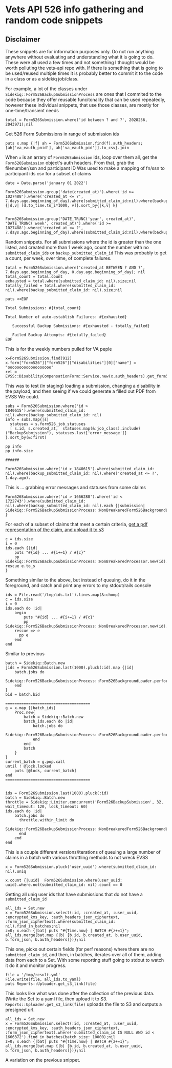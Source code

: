 # Vets API 526 info gathering and random code snippets

## Disclaimer
These snippets are for information purposes only. Do not run anything anywhere without evaluating and understanding what it is going to do. 
These were all used a few times and not something I thought would be worth polluting the vets-api repo with. If there is something that is going to be used/reused multiple times it is probably better to commit it to the code in a class or as a sidekiq job/class. 

For example, a lot of the classes under `Sidekiq::Form526BackupSubmissionProcess` are ones that I commited to the code because they offer reusable funcitonality that can be used repeatedly, however these individual snippets, that use those classes, are mostly for one-time/transient needs


```
total = Form526Submission.where('id between ? and ?', 2028256, 2043971);nil
```
Get 526 Form Submissions in range of submission ids 



```
puts x.map {|f| ah = Form526Submission.find(f).auth_headers; [ah['va_eauth_pnid'], ah['va_eauth_pid']].to_csv}.join
```
When `x` is an arrary of `Form526Submission` ids, loop over them all, get the `Form526Submission` object's auth headers. From that, grab the filenumber/ssn and participant ID
Was used to make a mapping of fn/ssn to participant ids csv for a subset of claims



```
date = Date.parse('january 01 2022')

Form526Submission.group('date(created_at)').where('id >= 1027488').where('created_at <= ?', 7.days.ago.beginning_of_day).where(submitted_claim_id:nil).where(backup_submitted_claim_id:nil).count(:id).map {|d,v| [d.to_time.to_i*1000, v]}.sort_by{|k,v| k}


Form526Submission.group("DATE_TRUNC('year', created_at)", "DATE_TRUNC('week', created_at)").where('id >= 1027488').where('created_at <= ?', 7.days.ago.beginning_of_day).where(submitted_claim_id:nil).where(backup_submitted_claim_id:nil).count(:id)

```
Random snippets. For all submissions where the id is greater than the one listed, and created more than 1 week ago, count the number with no `submitted_claim_ids` or `backup_submitted_claim_id`
This was probably to get a count, per week, over time, of complete failures. 


```
total = Form526Submission.where('created_at BETWEEN ? AND ?', 7.days.ago.beginning_of_day, 0.day.ago.beginning_of_day); nil
total_count = total.count
exhausted = total.where(submitted_claim_id: nil).size;nil
totally_failed = total.where(submitted_claim_id: nil).where(backup_submitted_claim_id: nil).size;nil

puts <<EOF

Total Submissions: #{total_count}

Total Number of auto-establish Failures: #{exhausted}

   Successful Backup Submissions: #{exhausted - totally_failed}

   Failed Backup Attempts: #{totally_failed}
EOF
```
This is for the weekly numbers pulled for VA peple







```
x=Form526Submission.find(912)
x.form["form526"]["form526"]["disabilities"][0]["name"] = "ooooooooooooooooooo"
ret = EVSS::DisabilityCompensationForm::Service.new(x.auth_headers).get_form526(x.form["form526"].to_json)
```
This was to test (in staging) loading a submission, changing a disability in the payload, and then seeing if we could generate a filled out PDF from EVSS
We could. 

```
subs = Form526Submission.where('id > 1840615').where(submitted_claim_id: nil).where(backup_submitted_claim_id: nil)
info = subs.map{|s|
  statuses = s.form526_job_statuses
  [ s.id, s.created_at,  statuses.map(&:job_class).include?("BackupSubmission"), statuses.last['error_message']]
}.sort_by(&:first)

pp info
pp info.size

######

Form526Submission.where('id > 1840615').where(submitted_claim_id: nil).where(backup_submitted_claim_id: nil).where('created_at <= ?', 1.day.ago).
```
This is ... grabbing error messages and statuses from some claims

```
Form526Submission.where('id > 1666288').where('id < 1722743').where(submitted_claim_id: nil).where(backup_submitted_claim_id: nil).each {|submission| Sidekiq::Form526BackupSubmissionProcess::NonBreakeredForm526BackgroundLoader.perform_async(sub.id) }
```
For each of a subset of claims that meet a certain criteria, [get a pdf representation of the claim, and upload it to s3 ](https://github.com/department-of-veterans-affairs/vets-api/blob/87e6bf17d4340f7c8f8669259a9dc715fdfeb2aa/lib/sidekiq/form526_backup_submission_process/processor.rb#L416)

```
c = ids.size
i = 0
ids.each {|id| 
	puts "#{id} ... #{i+=1} / #{c}"
	pp Sidekiq::Form526BackupSubmissionProcess::NonBreakeredProcessor.new(id).upload_pdf_submission_to_s3 rescue e.to_s
}
```
Something similar to the above, but instead of queuing, do it in the foreground, and catch and print any errors to my stdout/rails console

```
ids = File.read('/tmp/ids.txt').lines.map(&:chomp)
c = ids.size
i = 0
ids.each do |id| 
    begin
        puts "#{id} ... #{i+=1} / #{c}"
        pp Sidekiq::Form526BackupSubmissionProcess::NonBreakeredProcessor.new(id).upload_pdf_submission_to_s3
    rescue => e
      pp e
    end
end
```
Similar to previous



```
batch = Sidekiq::Batch.new
jids = Form526Submission.last(1000).pluck(:id).map {|id|
    batch.jobs do
        Sidekiq::Form526BackupSubmissionProcess::Form526BackgroundLoader.perform_async(id)
    end
}
bid = batch.bid

=====================================
g = x.map {|batch_ids|
    Proc.new{   
        batch = Sidekiq::Batch.new
        batch_ids.each do |id|
            batch.jobs do
                Sidekiq::Form526BackupSubmissionProcess::Form526BackgroundLoader.perform_async(id)
            end
        end
        batch
    }
}
current_batch = g.pop.call
until ! @lock.locked
    puts [@lock, current_batch]
end    
=====================================


ids = Form526Submission.last(1000).pluck(:id)
batch = Sidekiq::Batch.new
throttle = Sidekiq::Limiter.concurrent('Form526BackupSubmission', 32, wait_timeout: 120, lock_timeout: 60)
ids.each do |id|
    batch.jobs do
      throttle.within_limit do
          Sidekiq::Form526BackupSubmissionProcess::NonBreakeredForm526BackgroundLoader.perform_async(id)
      end
    end
end
```
This is a couple different versions/iterations of queuing a large number of claims in a batch with various throttling methods to not wreck EVSS



```
x = Form526Submission.pluck('user_uuid').where(submitted_claim_id: nil).uniq

x.count {|uuid|  Form526Submission.where(user_uuid: uuid).where.not(submitted_claim_id: nil).count == 0
```
Getting all uniq user ids that have submissions that do not have a `submitted_claim_id`



```
all_ids = Set.new
x = Form526Submission.select(:id, :created_at, :user_uuid, :encrypted_kms_key, :auth_headers_json_ciphertext, :form_json_ciphertext).where(submitted_claim_id: nil).find_in_batches;nil
z=0; x.each {|bat| puts "#{Time.now} | BATCH #{z+=1}"; all_ids.merge(bat.map {|b| [b.id, b.created_at, b.user_uuid, b.form_json, b.auth_headers]})};nil
```
This one, picks out certain fields (for perf reasons) where there are no `submitted_claim_id`, and then, in batches, iterates over all of them, adding data from each to a Set.
With some reporting stuff going to stdout to watch it do it and monitor progress. 


```
file = '/tmp/result.yml'
File.write(file, all_ids.to_yaml)
puts Reports::Uploader.get_s3_link(file)
```
This looks like what was done after the collection of the previous data. (Write the Set to a yaml file, then upload it to S3. `Reports::Uploader.get_s3_link(file)` uploads the file to S3 and outputs a presigned url. 



```
all_ids = Set.new
x = Form526Submission.select(:id, :created_at, :user_uuid, :encrypted_kms_key, :auth_headers_json_ciphertext, :form_json_ciphertext).where('submitted_claim_id IS NULL AND id < 1666372').find_in_batches(batch_size: 10000);nil
z=0; x.each {|bat| puts "#{Time.now} | BATCH #{z+=1}"; all_ids.merge(bat.map {|b| [b.id, b.created_at, b.user_uuid, b.form_json, b.auth_headers]})};nil
```
A variation on the previous snippet. 
